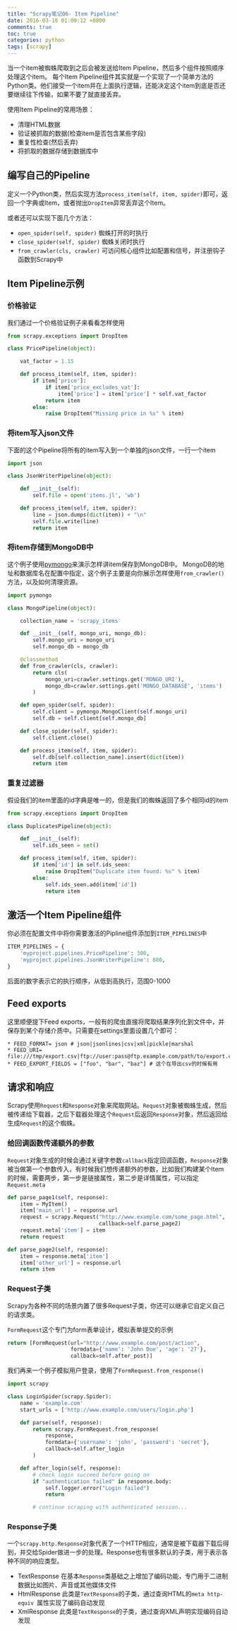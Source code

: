```yaml
---
title: "Scrapy笔记06- Item Pipeline"
date: 2016-03-18 01:00:12 +0800
comments: true
toc: true
categories: python
tags: [scrapy]
---
```


当一个item被蜘蛛爬取到之后会被发送给Item Pipeline，然后多个组件按照顺序处理这个item。
每个Item Pipeline组件其实就是一个实现了一个简单方法的Python类。他们接受一个item并在上面执行逻辑，还能决定这个item到底是否还要继续往下传输，如果不要了就直接丢弃。

使用Item Pipeline的常用场景：

* 清理HTML数据
* 验证被抓取的数据(检查item是否包含某些字段)
* 重复性检查(然后丢弃)
* 将抓取的数据存储到数据库中<!--more-->

## 编写自己的Pipeline
定义一个Python类，然后实现方法`process_item(self, item, spider)`即可，返回一个字典或Item，或者抛出`DropItem`异常丢弃这个Item。

或者还可以实现下面几个方法：

* `open_spider(self, spider)` 蜘蛛打开的时执行
* `close_spider(self, spider)` 蜘蛛关闭时执行
* `from_crawler(cls, crawler)` 可访问核心组件比如配置和信号，并注册钩子函数到Scrapy中

## Item Pipeline示例

### 价格验证
我们通过一个价格验证例子来看看怎样使用
``` python
from scrapy.exceptions import DropItem

class PricePipeline(object):

    vat_factor = 1.15

    def process_item(self, item, spider):
        if item['price']:
            if item['price_excludes_vat']:
                item['price'] = item['price'] * self.vat_factor
            return item
        else:
            raise DropItem("Missing price in %s" % item)
```

### 将item写入json文件
下面的这个Pipeline将所有的item写入到一个单独的json文件，一行一个item
``` python
import json

class JsonWriterPipeline(object):

    def __init__(self):
        self.file = open('items.jl', 'wb')

    def process_item(self, item, spider):
        line = json.dumps(dict(item)) + "\n"
        self.file.write(line)
        return item
```

### 将item存储到MongoDB中
这个例子使用[pymongo](http://api.mongodb.org/python/current/)来演示怎样讲item保存到MongoDB中。
MongoDB的地址和数据库名在配置中指定，这个例子主要是向你展示怎样使用`from_crawler()`方法，以及如何清理资源。
``` python
import pymongo

class MongoPipeline(object):

    collection_name = 'scrapy_items'

    def __init__(self, mongo_uri, mongo_db):
        self.mongo_uri = mongo_uri
        self.mongo_db = mongo_db

    @classmethod
    def from_crawler(cls, crawler):
        return cls(
            mongo_uri=crawler.settings.get('MONGO_URI'),
            mongo_db=crawler.settings.get('MONGO_DATABASE', 'items')
        )

    def open_spider(self, spider):
        self.client = pymongo.MongoClient(self.mongo_uri)
        self.db = self.client[self.mongo_db]

    def close_spider(self, spider):
        self.client.close()

    def process_item(self, item, spider):
        self.db[self.collection_name].insert(dict(item))
        return item
```

### 重复过滤器
假设我们的item里面的id字典是唯一的，但是我们的蜘蛛返回了多个相同id的item
``` python
from scrapy.exceptions import DropItem

class DuplicatesPipeline(object):

    def __init__(self):
        self.ids_seen = set()

    def process_item(self, item, spider):
        if item['id'] in self.ids_seen:
            raise DropItem("Duplicate item found: %s" % item)
        else:
            self.ids_seen.add(item['id'])
            return item
```

## 激活一个Item Pipeline组件
你必须在配置文件中将你需要激活的Pipline组件添加到`ITEM_PIPELINES`中
``` python
ITEM_PIPELINES = {
    'myproject.pipelines.PricePipeline': 300,
    'myproject.pipelines.JsonWriterPipeline': 800,
}
```
后面的数字表示它的执行顺序，从低到高执行，范围0-1000

## Feed exports
这里顺便提下Feed exports，一般有的爬虫直接将爬取结果序列化到文件中，并保存到某个存储介质中。只需要在settings里面设置几个即可：
```
* FEED_FORMAT= json # json|jsonlines|csv|xml|pickle|marshal
* FEED_URI= file:///tmp/export.csv|ftp://user:pass@ftp.example.com/path/to/export.csv|s3://aws_key:aws_secret@mybucket/path/to/export.csv|stdout:
* FEED_EXPORT_FIELDS = ["foo", "bar", "baz"] # 这个在导出csv的时候有用
```

## 请求和响应
Scrapy使用`Request`和`Response`对象来爬取网站。`Request`对象被蜘蛛生成，然后被传递给下载器，之后下载器处理这个`Request`后返回`Response`对象，然后返回给生成`Request`的这个蜘蛛。

### 给回调函数传递额外的参数
`Request`对象生成的时候会通过关键字参数`callback`指定回调函数，`Response`对象被当做第一个参数传入，有时候我们想传递额外的参数，比如我们构建某个Item的时候，需要两步，第一步是链接属性，第二步是详情属性，可以指定`Request.meta`<!--more-->
``` python
def parse_page1(self, response):
    item = MyItem()
    item['main_url'] = response.url
    request = scrapy.Request("http://www.example.com/some_page.html",
                             callback=self.parse_page2)
    request.meta['item'] = item
    return request

def parse_page2(self, response):
    item = response.meta['item']
    item['other_url'] = response.url
    return item

```

### Request子类
Scrapy为各种不同的场景内置了很多Request子类，你还可以继承它自定义自己的请求类。

`FormRequest`这个专门为form表单设计，模拟表单提交的示例
``` python
return [FormRequest(url="http://www.example.com/post/action",
                    formdata={'name': 'John Doe', 'age': '27'},
                    callback=self.after_post)]
```

我们再来一个例子模拟用户登录，使用了`FormRequest.from_response()`
``` python
import scrapy

class LoginSpider(scrapy.Spider):
    name = 'example.com'
    start_urls = ['http://www.example.com/users/login.php']

    def parse(self, response):
        return scrapy.FormRequest.from_response(
            response,
            formdata={'username': 'john', 'password': 'secret'},
            callback=self.after_login
        )

    def after_login(self, response):
        # check login succeed before going on
        if "authentication failed" in response.body:
            self.logger.error("Login failed")
            return

        # continue scraping with authenticated session...
```

### Response子类
一个`scrapy.http.Response`对象代表了一个HTTP相应，通常是被下载器下载后得到，并交给Spider做进一步的处理。Response也有很多默认的子类，用于表示各种不同的响应类型。

* TextResponse 在基本`Response`类基础之上增加了编码功能，专门用于二进制数据比如图片、声音或其他媒体文件
* HtmlResponse 此类是`TextResponse`的子类，通过查询HTML的`meta http-equiv `属性实现了编码自动发现
* XmlResponse  此类是`TextResponse`的子类，通过查询XML声明实现编码自动发现

